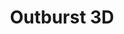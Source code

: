 ---
title: Outburst 3D
tagline: Outburst is a 3D real-time multiplayer game that combines the best of a tower defense and a “twin-stick” shooter.
layout : post
category : labs
tags : [game, webgl, websockets, nko]
thumbnail : /assets/images/outburst.jpg
link : http://outburstgame.com
---